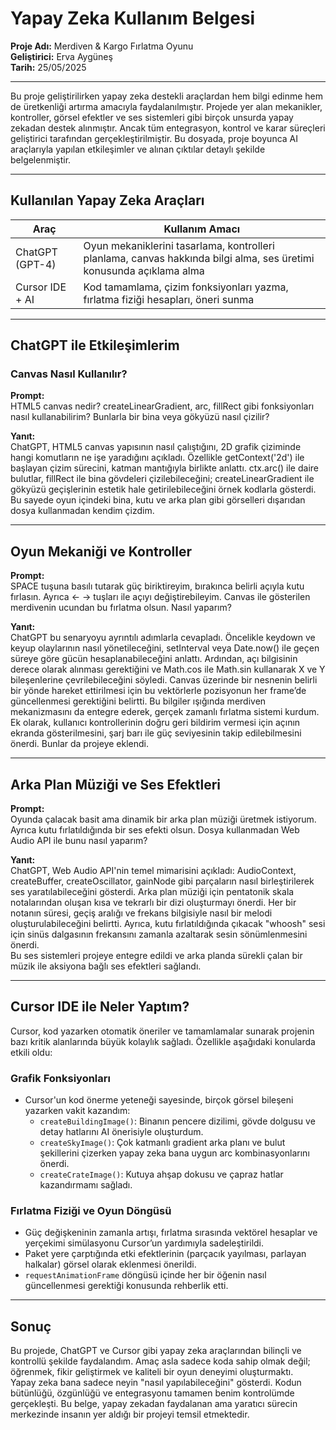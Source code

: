 # Yapay Zeka Kullanım Belgesi

**Proje Adı:** Merdiven & Kargo Fırlatma Oyunu  
**Geliştirici:** Erva Aygüneş  
**Tarih:** 25/05/2025  

---

Bu proje geliştirilirken yapay zeka destekli araçlardan hem bilgi edinme hem de üretkenliği artırma amacıyla faydalanılmıştır. Projede yer alan mekanikler, kontroller, görsel efektler ve ses sistemleri gibi birçok unsurda yapay zekadan destek alınmıştır. Ancak tüm entegrasyon, kontrol ve karar süreçleri geliştirici tarafından gerçekleştirilmiştir. Bu dosyada, proje boyunca AI araçlarıyla yapılan etkileşimler ve alınan çıktılar detaylı şekilde belgelenmiştir.

---

## Kullanılan Yapay Zeka Araçları

| Araç            | Kullanım Amacı                                                                 |
| --------------- | ----------------------------------------------------------------------------- |
| ChatGPT (GPT-4) | Oyun mekaniklerini tasarlama, kontrolleri planlama, canvas hakkında bilgi alma, ses üretimi konusunda açıklama alma |
| Cursor IDE + AI | Kod tamamlama, çizim fonksiyonları yazma, fırlatma fiziği hesapları, öneri sunma |

---

## ChatGPT ile Etkileşimlerim

### Canvas Nasıl Kullanılır?

**Prompt:**  
HTML5 canvas nedir? createLinearGradient, arc, fillRect gibi fonksiyonları nasıl kullanabilirim? Bunlarla bir bina veya gökyüzü nasıl çizilir?

**Yanıt:**  
ChatGPT, HTML5 canvas yapısının nasıl çalıştığını, 2D grafik çiziminde hangi komutların ne işe yaradığını açıkladı. Özellikle getContext('2d') ile başlayan çizim sürecini, katman mantığıyla birlikte anlattı. ctx.arc() ile daire bulutlar, fillRect ile bina gövdeleri çizilebileceğini; createLinearGradient ile gökyüzü geçişlerinin estetik hale getirilebileceğini örnek kodlarla gösterdi. Bu sayede oyun içindeki bina, kutu ve arka plan gibi görselleri dışarıdan dosya kullanmadan kendim çizdim.

---

## Oyun Mekaniği ve Kontroller

**Prompt:**  
SPACE tuşuna basılı tutarak güç biriktireyim, bırakınca belirli açıyla kutu fırlasın. Ayrıca ← → tuşları ile açıyı değiştirebileyim. Canvas ile gösterilen merdivenin ucundan bu fırlatma olsun. Nasıl yaparım?

**Yanıt:**  
ChatGPT bu senaryoyu ayrıntılı adımlarla cevapladı. Öncelikle keydown ve keyup olaylarının nasıl yönetileceğini, setInterval veya Date.now() ile geçen süreye göre gücün hesaplanabileceğini anlattı. Ardından, açı bilgisinin derece olarak alınması gerektiğini ve Math.cos ile Math.sin kullanarak X ve Y bileşenlerine çevrilebileceğini söyledi. Canvas üzerinde bir nesnenin belirli bir yönde hareket ettirilmesi için bu vektörlerle pozisyonun her frame’de güncellenmesi gerektiğini belirtti. Bu bilgiler ışığında merdiven mekanizmasını da entegre ederek, gerçek zamanlı fırlatma sistemi kurdum.  
Ek olarak, kullanıcı kontrollerinin doğru geri bildirim vermesi için açının ekranda gösterilmesini, şarj barı ile güç seviyesinin takip edilebilmesini önerdi. Bunlar da projeye eklendi.

---

## Arka Plan Müziği ve Ses Efektleri

**Prompt:**  
Oyunda çalacak basit ama dinamik bir arka plan müziği üretmek istiyorum. Ayrıca kutu fırlatıldığında bir ses efekti olsun. Dosya kullanmadan Web Audio API ile bunu nasıl yaparım?

**Yanıt:**  
ChatGPT, Web Audio API'nin temel mimarisini açıkladı: AudioContext, createBuffer, createOscillator, gainNode gibi parçaların nasıl birleştirilerek ses yaratılabileceğini gösterdi. Arka plan müziği için pentatonik skala notalarından oluşan kısa ve tekrarlı bir dizi oluşturmayı önerdi. Her bir notanın süresi, geçiş aralığı ve frekans bilgisiyle nasıl bir melodi oluşturulabileceğini belirtti. Ayrıca, kutu fırlatıldığında çıkacak "whoosh" sesi için sinüs dalgasının frekansını zamanla azaltarak sesin sönümlenmesini önerdi.  
Bu ses sistemleri projeye entegre edildi ve arka planda sürekli çalan bir müzik ile aksiyona bağlı ses efektleri sağlandı.

---

## Cursor IDE ile Neler Yaptım?

Cursor, kod yazarken otomatik öneriler ve tamamlamalar sunarak projenin bazı kritik alanlarında büyük kolaylık sağladı. Özellikle aşağıdaki konularda etkili oldu:

### Grafik Fonksiyonları
- Cursor'un kod önerme yeteneği sayesinde, birçok görsel bileşeni yazarken vakit kazandım:
  - `createBuildingImage()`: Binanın pencere dizilimi, gövde dolgusu ve detay hatlarını AI önerisiyle oluşturdum.
  - `createSkyImage()`: Çok katmanlı gradient arka planı ve bulut şekillerini çizerken yapay zeka bana uygun arc kombinasyonlarını önerdi.
  - `createCrateImage()`: Kutuya ahşap dokusu ve çapraz hatlar kazandırmamı sağladı.

### Fırlatma Fiziği ve Oyun Döngüsü
- Güç değişkeninin zamanla artışı, fırlatma sırasında vektörel hesaplar ve yerçekimi simülasyonu Cursor’un yardımıyla sadeleştirildi.
- Paket yere çarptığında etki efektlerinin (parçacık yayılması, parlayan halkalar) görsel olarak eklenmesi önerildi.
- `requestAnimationFrame` döngüsü içinde her bir öğenin nasıl güncellenmesi gerektiği konusunda rehberlik etti.

---

## Sonuç

Bu projede, ChatGPT ve Cursor gibi yapay zeka araçlarından bilinçli ve kontrollü şekilde faydalandım. Amaç asla sadece koda sahip olmak değil; öğrenmek, fikir geliştirmek ve kaliteli bir oyun deneyimi oluşturmaktı.  
Yapay zeka bana sadece neyin "nasıl yapılabileceğini" gösterdi. Kodun bütünlüğü, özgünlüğü ve entegrasyonu tamamen benim kontrolümde gerçekleşti. Bu belge, yapay zekadan faydalanan ama yaratıcı sürecin merkezinde insanın yer aldığı bir projeyi temsil etmektedir.
